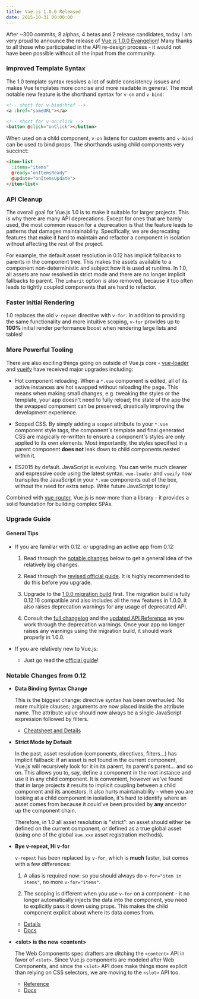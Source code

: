 ```yaml
---
title: Vue.js 1.0.0 Released
date: 2015-10-31 00:00:00
---
```


After ~300 commits, 8 alphas, 4 betas and 2 release candidates, today I am very proud to announce the release of [Vue.js 1.0.0 Evangelion](https://github.com/vuejs/vue/releases/tag/1.0.0)! Many thanks to all those who participated in the API re-design process - it would not have been possible without all the input from the community.

<!-- more -->

### Improved Template Syntax

The 1.0 template syntax resolves a lot of subtle consistency issues and makes Vue templates more concise and more readable in general. The most notable new feature is the shorthand syntax for `v-on` and `v-bind`:

``` html
<!-- short for v-bind:href -->
<a :href="someURL"></a>

<!-- short for v-on:click -->
<button @click="onClick"></button>
```

When used on a child component, `v-on` listens for custom events and `v-bind` can be used to bind props. The shorthands using child components very succinct:

``` html
<item-list
  :items="items"
  @ready="onItemsReady"
  @update="onItemsUpdate">
</item-list>
```

### API Cleanup

The overall goal for Vue.js 1.0 is to make it suitable for larger projects. This is why there are many API deprecations. Except for ones that are barely used, the most common reason for a deprecation is that the feature leads to patterns that damages maintainability. Specifically, we are deprecating features that make it hard to maintain and refactor a component in isolation without affecting the rest of the project.

For example, the default asset resolution in 0.12 has implicit fallbacks to parents in the component tree. This makes the assets available to a component non-deterministic and subject how it is used at runtime. In 1.0, all assets are now resolved in strict mode and there are no longer implicit fallbacks to parent. The `inherit` option is also removed, because it too often leads to tightly coupled components that are hard to refactor.

### Faster Initial Rendering

1.0 replaces the old `v-repeat` directive with `v-for`. In addition to providing the same functionality and more intuitive scoping, `v-for` provides up to **100%** initial render performance boost when rendering large lists and tables!

### More Powerful Tooling

There are also exciting things going on outside of Vue.js core - [vue-loader](https://github.com/vuejs/vue-loader) and [vueify](https://github.com/vuejs/vueify) have received major upgrades including:

- Hot component reloading. When a `*.vue` component is edited, all of its active instances are hot swapped without reloading the page. This means when making small changes, e.g. tweaking the styles or the template, your app doesn't need to fully reload; the state of the app the the swapped component can be preserved, drastically improving the development experience.

- Scoped CSS. By simply adding a `scoped` attribute to your `*.vue` component style tags, the component's template and final generated CSS are magically re-written to ensure a component's styles are only applied to its own elements. Most importantly, the styles specified in a parent component **does not** leak down to child components nested within it.

- ES2015 by default. JavaScript is evolving. You can write much cleaner and expressive code using the latest syntax. `vue-loader` and `vueify` now transpiles the JavaScript in your `*.vue` components out of the box, without the need for extra setup. Write future JavaScript today!

Combined with [vue-router](https://github.com/vuejs/vue-router), Vue.js is now more than a library - it provides a solid foundation for building complex SPAs.

### Upgrade Guide

#### General Tips

- If you are familiar with 0.12. or upgrading an active app from 0.12:

  1. Read through the [notable changes](#Notable_Changes_from_0-12) below to get a general idea of the relatively big changes.

  2. Read through the [revised official guide](http://vuejs.org/guide/). It is highly recommended to do this before you upgrade.

  3. Upgrade to the [1.0.0 migration build](https://github.com/vuejs/vue/releases/tag/1.0.0-migration) first. The migration build is fully 0.12.16 compatible and also includes all the new features in 1.0.0. It also raises deprecation warnings for any usage of deprecated API.

  4. Consult the [full changelog](https://github.com/vuejs/vue/releases/tag/1.0.0) and the [updated API Reference](http://vuejs.org/api/) as you work through the deprecation warnings. Once your app no longer raises any warnings using the migration build, it should work properly in 1.0.0.

- If you are relatively new to Vue.js:

  - Just go read the [official guide](http://vuejs.org/guide/)!

### Notable Changes from 0.12

- **Data Binding Syntax Change**

  This is the biggest change: directive syntax has been overhauled. No more multiple clauses; arguments are now placed inside the attribute name. The attribute value should now always be a single JavaScript expression followed by filters.

  - [Cheatsheet and Details](https://github.com/vuejs/vue/issues/1325)

- **Strict Mode by Default**

  In the past, asset resolution (components, directives, filters...) has implicit fallback: if an asset is not found in the current component, Vue.js will recursively look for it in its parent, its parent's parent... and so on. This allows you to, say, define a component in the root instance and use it in any child component. It is convenient, however we've found that in large projects it results to implicit coupling between a child component and its ancestors. It also hurts maintainability - when you are looking at a child component in isolation, it's hard to identify where an asset comes from because it could've been provided by **any** ancestor up the component chain.

  Therefore, in 1.0 all asset resolution is "strict": an asset should either be defined on the current component, or defined as a true global asset (using one of the global `Vue.xxx` asset registration methods).

- **Bye v-repeat, Hi v-for**

  `v-repeat` has been replaced by `v-for`, which is **much** faster, but comes with a few differences:

  1. A alias is required now: so you should always do `v-for="item in items"`, no more `v-for="items"`.

  2. The scoping is different when you use `v-for` on a component - it no longer automatically injects the data into the component, you need to explicitly pass it down using props. This makes the child component explicit about where its data comes from.

  - [Details](https://github.com/vuejs/vue/issues/1200)
  - [Docs](http://vuejs.org/guide/list.html)

- **&lt;slot&gt; is the new &lt;content&gt;**

  The Web Components spec drafters are ditching the `<content>` API in favor of `<slot>`. Since Vue.js components are modeled after Web Components, and since the `<slot>` API does make things more explicit than relying on CSS selectors, we are moving to the `<slot>` API too.

  - [Reference](https://hacks.mozilla.org/2015/06/the-state-of-web-components/)
  - [Docs](http://vuejs.org/guide/components.html#Content_Distribution_with_Slots)
